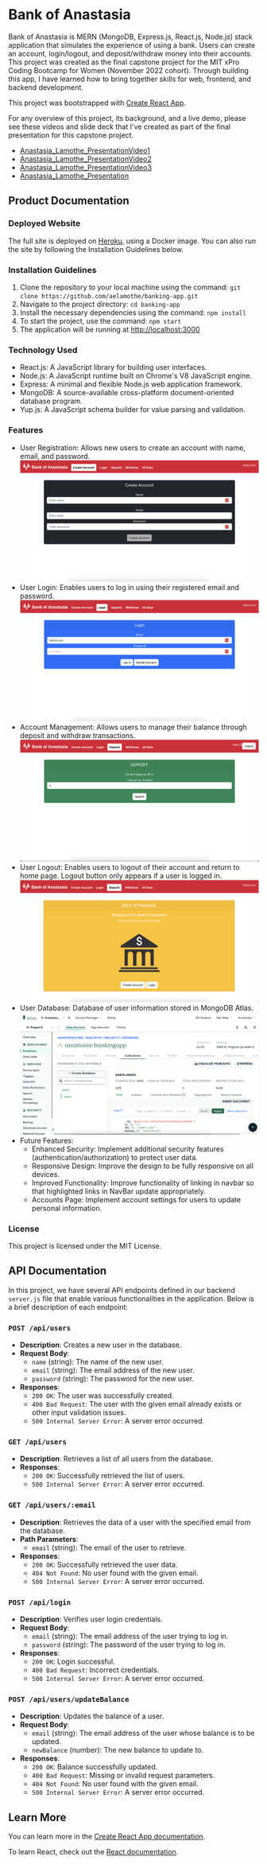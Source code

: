 # Bank of Anastasia

Bank of Anastasia is MERN (MongoDB, Express.js, React.js, Node.js) stack application that simulates the experience of using a bank. Users can create an account, login/logout, and deposit/withdraw money into their accounts. This project was created as the final capstone project for the MIT xPro Coding Bootcamp for Women (November 2022 cohort). Through building this app, I have learned how to bring together skills for web, frontend, and backend development.

This project was bootstrapped with [Create React App](https://github.com/facebook/create-react-app).

For any overview of this project, its background, and a live demo, please see these videos and slide deck that I've created as part of the final presentation for this capstone project.
* [Anastasia_Lamothe_PresentationVideo1](https://www.loom.com/share/2bed0f85a5394b8aa06c63715e11fbdd?sid=e8e66545-5e8f-47cb-b8d6-c8013a4ed622)
* [Anastasia_Lamothe_PresentationVideo2](https://www.loom.com/share/6e2c5df4a4204fb489ed06bfe6442b73?sid=bb6156c1-7a8f-4842-ab5d-653e4a3cd664)
* [Anastasia_Lamothe_PresentationVideo3](https://www.loom.com/share/403cfc0d4e0f41f6bf4865e1fc460981?sid=da461b87-558f-4010-af68-bac0af2e4cf5)
* [Anastasia_Lamothe_Presentation](https://docs.google.com/presentation/d/1x55PXasFzKKdXC1NVu4rMLlDsZ52HjLUikV1XM0EOPM/edit?usp=sharing)

## Product Documentation

### Deployed Website

The full site is deployed on [Heroku](https://anastasia-lamothefullbankapp-e1b31bc0a03a.herokuapp.com/#/), using a Docker image. You can also run the site by following the Installation Guidelines below.

### Installation Guidelines

1. Clone the repository to your local machine using the command: `git clone https://github.com/aelamothe/banking-app.git`
2. Navigate to the project directory: `cd banking-app`
3. Install the necessary dependencies using the command: `npm install`
4. To start the project, use the command: `npm start`
5. The application will be running at [http://localhost:3000](http://localhost:3000)

### Technology Used

- React.js: A JavaScript library for building user interfaces.
- Node.js: A JavaScript runtime built on Chrome's V8 JavaScript engine.
- Express: A minimal and flexible Node.js web application framework.
- MongoDB: A source-available cross-platform document-oriented database program.
- Yup.js: A JavaScript schema builder for value parsing and validation.

### Features

- User Registration: Allows new users to create an account with name, email, and password.
  ![Create Account Page](./screenshots/createaccount.png)
- User Login: Enables users to log in using their registered email and password.
  ![Login Functionality](./screenshots/login.png)
- Account Management: Allows users to manage their balance through deposit and withdraw transactions.
  ![Transaction Functionality](./screenshots/transaction.png)
- User Logout: Enables users to logout of their account and return to home page. Logout button only appears if a user is logged in.
  ![Logout Functionality](./screenshots/logout.png)
- User Database: Database of user information stored in MongoDB Atlas.
  ![Database](./screenshots/db1.png)
- Future Features:
  - Enhanced Security: Implement additional security features (authentication/authorization) to protect user data.
  - Responsive Design: Improve the design to be fully responsive on all devices.
  - Improved Functionality: Improve functionality of linking in navbar so that highlighted links in NavBar update appropriately.
  - Accounts Page: Implement account settings for users to update personal information.

### License

This project is licensed under the MIT License.

## API Documentation

In this project, we have several API endpoints defined in our backend `server.js` file that enable various functionalities in the application. Below is a brief description of each endpoint:

### `POST /api/users`

- **Description**: Creates a new user in the database.
- **Request Body**:
  - `name` (string): The name of the new user.
  - `email` (string): The email address of the new user.
  - `password` (string): The password for the new user.
- **Responses**:
  - `200 OK`: The user was successfully created.
  - `400 Bad Request`: The user with the given email already exists or other input validation issues.
  - `500 Internal Server Error`: A server error occurred.

### `GET /api/users`

- **Description**: Retrieves a list of all users from the database.
- **Responses**:
  - `200 OK`: Successfully retrieved the list of users.
  - `500 Internal Server Error`: A server error occurred.

### `GET /api/users/:email`

- **Description**: Retrieves the data of a user with the specified email from the database.
- **Path Parameters**:
  - `email` (string): The email of the user to retrieve.
- **Responses**:
  - `200 OK`: Successfully retrieved the user data.
  - `404 Not Found`: No user found with the given email.
  - `500 Internal Server Error`: A server error occurred.

### `POST /api/login`

- **Description**: Verifies user login credentials.
- **Request Body**:
  - `email` (string): The email address of the user trying to log in.
  - `password` (string): The password of the user trying to log in.
- **Responses**:
  - `200 OK`: Login successful.
  - `400 Bad Request`: Incorrect credentials.
  - `500 Internal Server Error`: A server error occurred.

### `POST /api/users/updateBalance`

- **Description**: Updates the balance of a user.
- **Request Body**:
  - `email` (string): The email address of the user whose balance is to be updated.
  - `newBalance` (number): The new balance to update to.
- **Responses**:
  - `200 OK`: Balance successfully updated.
  - `400 Bad Request`: Missing or invalid request parameters.
  - `404 Not Found`: No user found with the given email.
  - `500 Internal Server Error`: A server error occurred.

## Learn More

You can learn more in the [Create React App documentation](https://facebook.github.io/create-react-app/docs/getting-started).

To learn React, check out the [React documentation](https://reactjs.org/).
